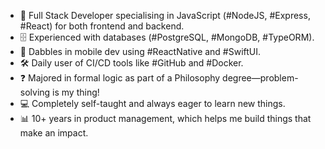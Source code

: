 * 🚀 Full Stack Developer specialising in JavaScript (#NodeJS, #Express, #React) for both frontend and backend.
* 🗄️ Experienced with databases (#PostgreSQL, #MongoDB, #TypeORM).
* 📱 Dabbles in mobile dev using #ReactNative and #SwiftUI.
* 🛠️ Daily user of CI/CD tools like #GitHub and #Docker.
* ❓ Majored in formal logic as part of a Philosophy degree—problem-solving is my thing!
* 💻 Completely self-taught and always eager to learn new things.
* 📊 10+ years in product management, which helps me build things that make an impact.
<!--
**plabram/plabram** is a ✨ _special_ ✨ repository because its `README.md` (this file) appears on your GitHub profile.

Here are some ideas to get you started:

- 🔭 I’m currently working on ...
- 🌱 I’m currently learning ...
- 👯 I’m looking to collaborate on ...
- 🤔 I’m looking for help with ...
- 💬 Ask me about ...
- 📫 How to reach me: ...
- 😄 Pronouns: ...
- ⚡ Fun fact: ...
-->
